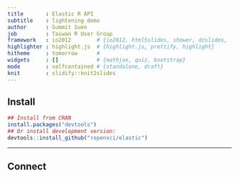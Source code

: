 ```yaml
---
title       : Elastic R API
subtitle    : lightening demo
author      : Summit Suen
job         : Taiwan R User Group
framework   : io2012        # {io2012, html5slides, shower, dzslides, ...}
highlighter : highlight.js  # {highlight.js, prettify, highlight}
hitheme     : tomorrow      # 
widgets     : []            # {mathjax, quiz, bootstrap}
mode        : selfcontained # {standalone, draft}
knit        : slidify::knit2slides
---
```


## Install 


```r
## Install from CRAN
install.packages("devtools")
## Or install development version:
devtools::install_github("ropensci/elastic")
```

---

## Connect











